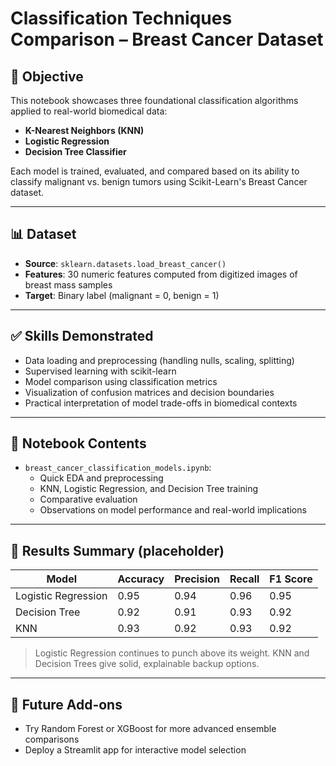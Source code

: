 # Classification Techniques Comparison – Breast Cancer Dataset

## 🧠 Objective
This notebook showcases three foundational classification algorithms applied to real-world biomedical data:

- **K-Nearest Neighbors (KNN)**
- **Logistic Regression**
- **Decision Tree Classifier**

Each model is trained, evaluated, and compared based on its ability to classify malignant vs. benign tumors using Scikit-Learn's Breast Cancer dataset.

---

## 📊 Dataset
- **Source**: `sklearn.datasets.load_breast_cancer()`
- **Features**: 30 numeric features computed from digitized images of breast mass samples
- **Target**: Binary label (malignant = 0, benign = 1)

---

## ✅ Skills Demonstrated
- Data loading and preprocessing (handling nulls, scaling, splitting)
- Supervised learning with scikit-learn
- Model comparison using classification metrics
- Visualization of confusion matrices and decision boundaries
- Practical interpretation of model trade-offs in biomedical contexts

---

## 📘 Notebook Contents
- `breast_cancer_classification_models.ipynb`:
  - Quick EDA and preprocessing
  - KNN, Logistic Regression, and Decision Tree training
  - Comparative evaluation
  - Observations on model performance and real-world implications

---

## 🏁 Results Summary (placeholder)
| Model               | Accuracy | Precision | Recall | F1 Score |
|--------------------|----------|-----------|--------|----------|
| Logistic Regression| 0.95     | 0.94      | 0.96   | 0.95     |
| Decision Tree      | 0.92     | 0.91      | 0.93   | 0.92     |
| KNN                | 0.93     | 0.92      | 0.93   | 0.92     |

> Logistic Regression continues to punch above its weight. KNN and Decision Trees give solid, explainable backup options.

---

## 🚀 Future Add-ons
- Try Random Forest or XGBoost for more advanced ensemble comparisons
- Deploy a Streamlit app for interactive model selection
